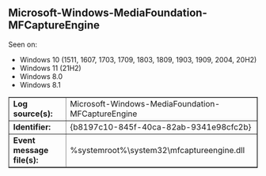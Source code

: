 ## Microsoft-Windows-MediaFoundation-MFCaptureEngine

Seen on:
* Windows 10 (1511, 1607, 1703, 1709, 1803, 1809, 1903, 1909, 2004, 20H2)
* Windows 11 (21H2)
* Windows 8.0
* Windows 8.1

<table border="1" class="docutils">
  <tbody>
    <tr>
      <td><b>Log source(s):</b></td>
      <td>Microsoft-Windows-MediaFoundation-MFCaptureEngine</td>
    </tr>
    <tr>
      <td><b>Identifier:</b></td>
      <td>{b8197c10-845f-40ca-82ab-9341e98cfc2b}</td>
    </tr>
    <tr>
      <td><b>Event message file(s):</b></td>
      <td>%systemroot%\system32\mfcaptureengine.dll</td>
    </tr>
  </tbody>
</table>

&nbsp;

